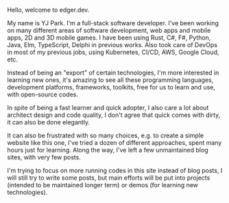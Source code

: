Hello, welcome to edger.dev.

My name is YJ Park. I'm a full-stack software developer. I've been working on many different areas of software development, web apps and mobile apps, 2D and 3D mobile games. I have been using Rust, C#, F#, Python, Java, Elm, TypeScript, Delphi in previous works. Also took care of DevOps in most of my previous jobs, using Kubernetes, CI/CD, AWS, Google Cloud, etc.

Instead of being an "export" of certain technologies, I'm more interested in learning new ones, it's amazing to see all these programming languages, development platforms, frameworks, toolkits, free for us to learn and use, with open-source codes.

In spite of being a fast learner and quick adopter, I also care a lot about architect design and code quality, I don't agree that quick comes with dirty, it can also be done elegantly.

It can also be frustrated with so many choices, e.g. to create a simple website like this one, I've tried a dozen of different approaches, spent many hours just for learning. Along the way, I've left a few unmaintained blog sites, with very few posts.

I'm trying to focus on more running codes in this site instead of blog posts, I will still try to write some posts, but main efforts will be put into projects (intended to be maintained longer term) or demos (for learning new technologies).